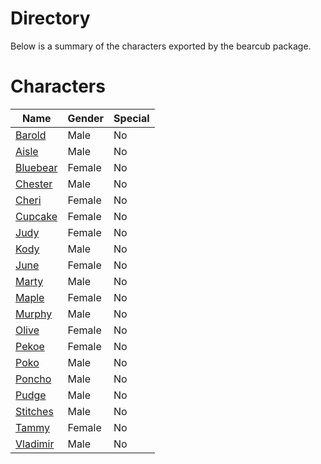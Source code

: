 # Directory
Below is a summary of the characters exported by the bearcub package.
# Characters
|Name|Gender|Special|
|---|---|---|
|[Barold](./character/bearcub/barold.go)|Male|No|
|[Aisle](./character/bearcub/aisle.go)|Male|No|
|[Bluebear](./character/bearcub/bluebear.go)|Female|No|
|[Chester](./character/bearcub/chester.go)|Male|No|
|[Cheri](./character/bearcub/cheri.go)|Female|No|
|[Cupcake](./character/bearcub/cupcake.go)|Female|No|
|[Judy](./character/bearcub/judy.go)|Female|No|
|[Kody](./character/bearcub/kody.go)|Male|No|
|[June](./character/bearcub/june.go)|Female|No|
|[Marty](./character/bearcub/marty.go)|Male|No|
|[Maple](./character/bearcub/maple.go)|Female|No|
|[Murphy](./character/bearcub/murphy.go)|Male|No|
|[Olive](./character/bearcub/olive.go)|Female|No|
|[Pekoe](./character/bearcub/pekoe.go)|Female|No|
|[Poko](./character/bearcub/poko.go)|Male|No|
|[Poncho](./character/bearcub/poncho.go)|Male|No|
|[Pudge](./character/bearcub/pudge.go)|Male|No|
|[Stitches](./character/bearcub/stitches.go)|Male|No|
|[Tammy](./character/bearcub/tammy.go)|Female|No|
|[Vladimir](./character/bearcub/vladimir.go)|Male|No|
